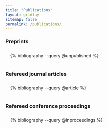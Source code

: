 ```yaml
---
title: "Publications"
layout: gridlay
sitemap: false
permalink: /publications/
---
```


<style>
.jumbotron{
    padding:3%;
    padding-bottom:10px;
    padding-top:10px;
    margin-top:10px;
    margin-bottom:30px;
}
</style>

### Preprints
<div class="jumbotron">
{% bibliography --query @unpublished %}
</div>

### Refereed journal articles
<div class="jumbotron">
{% bibliography --query @article %}
</div>

### Refereed conference proceedings
<div class="jumbotron">
{% bibliography --query @inproceedings %}
</div>
